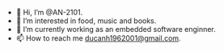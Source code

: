 - 👋 Hi, I’m @AN-2101.
- 👀 I’m interested in food, music and books.
- 🌱 I’m currently working as an embedded software enginner.
- 📫 How to reach me ducanh1962001@gmail.com.

<!---
AN-2101/AN-2101 is a ✨ special ✨ repository because its `README.md` (this file) appears on your GitHub profile.
You can click the Preview link to take a look at your changes.
--->
